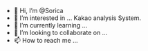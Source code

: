 - 👋 Hi, I’m @Sorica
- 👀 I’m interested in ... Kakao analysis System.
- 🌱 I’m currently learning ...
- 💞️ I’m looking to collaborate on ...
- 📫 How to reach me ...

<!---
Sorica/Sorica is a ✨ special ✨ repository because its `README.md` (this file) appears on your GitHub profile.
You can click the Preview link to take a look at your changes.
--->
